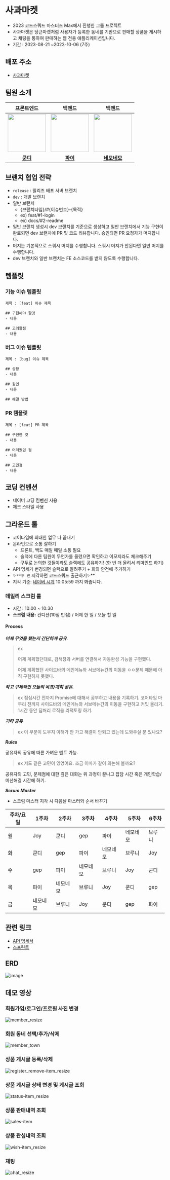# 사과마켓

- 2023 코드스쿼드 마스터즈 Max에서 진행한 그룹 프로젝트
- 사과마켓은 당근마켓처럼 사용자가 등록한 동네를 기반으로 판매할 상품을 게시하고 채팅을 통하여 판매하는 웹 전용 애플리케이션입니다.
- 기간 : 2023-08-21 ~2023-10-06 (7주)

## 배포 주소

- [사과마켓](http://applemarket.site)

## 팀원 소개

|                                                         프론트엔드                                                          |                                                           백엔드                                                           |                                                                       백엔드                                                                       |
|:----------------------------------------------------------------------------------------------------------------------:|:-----------------------------------------------------------------------------------------------------------------------:|:-----------------------------------------------------------------------------------------------------------------------------------------------:|
| <a href="https://github.com/jsh3418"><img src = "https://avatars.githubusercontent.com/u/57666791?v=4" width="120px;"> | <a href="https://github.com/pie2457"><img src = "https://avatars.githubusercontent.com/u/104147789?v=4" width="120px;"> | <a href="https://github.com/yonghwankim-dev?tab=repositories"><img src = "https://avatars.githubusercontent.com/u/33227831?v=4" width="120px;"> |                                         |                                         |
|                                          [**쿤디**](https://github.com/jsh3418)                                          |                                          [**파이**](https://github.com/pie2457)                                           |                                         [**네모네모**](https://github.com/yonghwankim-dev?tab=repositories)                                         |

## 브랜치 협업 전략

- `release` : 릴리즈 배포 서버 브랜치
- `dev` : 개발 브랜치
- 일반 브랜치
    - {브랜치타입}/#{이슈번호}-{목적}
    - ex) feat/#1-login
    - ex) docs/#2-readme
- 일반 브랜치 생성시 dev 브랜치를 기준으로 생성하고 일반 브랜치에서 기능 구현이 완료되면 dev 브랜치에 PR 및 코드 리뷰합니다. 승인되면 PR 요청자가 머지합니다.
- 머지는 기본적으로 스쿼시 머지를 수행합니다. 스쿼시 머지가 안된다면 일반 머지를 수행합니다.
- dev 브랜치와 일반 브랜치는 FE 소스코드를 받지 않도록 수행합니다.

## 템플릿

### 기능 이슈 템플릿

```
제목 : [feat] 이슈 제목

## 구현해야 할것
- 내용

## 고려할점
- 내용
```

### 버그 이슈 템플릿

```
제목 : [bug] 이슈 제목

## 상황
- 내용

## 원인
- 내용

## 해결 방법
```

### PR 템플릿

```
제목 : [feat] PR 제목

## 구현한 것
- 내용

## 어려웠던 점
- 내용

## 고민점
- 내용
```

## 코딩 컨벤션

- 네이버 코딩 컨벤션 사용
- 체크 스타일 사용

## 그라운드 룰

- 코어타임에 최대한 업무 다 끝내기
- 온라인으로 소통 잘하기
    - 프론트, 백도 매일 매일 소통 필요
    - 슬랙에 다른 팀원이 무언가를 올렸으면 확인하고 이모지라도 체크해주기
    - 구두로 논의한 것들이라도 슬랙에도 공유하기! (한 번 더 올려서 리마인드 하기)
- API 명세가 변경되면 슬랙으로 알려주기 + 회의 안건에 추가하기
- ✨`**두 번` 지각하면 코드스쿼드 출근하기✨**
- 지각 기준: [네이버 시계](https://time.navyism.com/?host=naver.com) 10:05:59 까지 봐줍니다.

### 데일리 스크럼 룰

- 시간 : 10:00 ~ 10:30
- **스크럼** **내용:** 컨디션(10점 만점) / 어제 한 일 / 오늘 할 일

#### Process

***어제 무엇을 했는지 간단하게 공유.***

> ex
>
>
> 어제 계획했던대로, 검색창과 서버를 연결해서 자동완성 기능을 구현했다.
>
> 어제 계획했던 사이드바의 메인메뉴와 서브메뉴간의 이동을 ㅇㅇ문제 때문에 아직 구현하지 못했다.
>

***작고 구체적인 오늘의 목표/계획 공유.***

> ex
> 점심시간 전까지 Promise에 대해서 공부하고 내용을 기록하기. 코어타임 마무리 전까지 사이드바의 메인메뉴와 서브메뉴간의 이동을 구현하고 커밋 올리기. 1시간 동안 딤처리 로직을 리팩토링 하기.
>

***기타 공유***

> ex
> 이 부분이 도무지 이해가 안 가고 해결이 안되고 있는데 도와주실 분 있나요?
>

***Rules***

공유자의 공유에 따른 가벼운 멘트 가능.

> ex
> 저도 같은 고민이 있었어요. 조금 이따가 같이 의논해 볼까요?
>

공유자의 고민, 문제점에 대한 깊은 대화는 위 과정이 끝나고 잡담 시간 혹은 개인학습/미션해결 시간에 하기.

***Scrum Master***

- 스크럼 마스터 지각 시 다음날 마스터와 순서 바꾸기

| 주차/요일 | 1주차  | 2주차  | 3주차  | 4주차  | 5주차  | 6주차 |
|-------|------|------|------|------|------|-----|
| 월     | Joy  | 쿤디   | gep  | 파이   | 네모네모 | 브루니 |
| 화     | 쿤디   | gep  | 파이   | 네모네모 | 브루니  | Joy |
| 수     | gep  | 파이   | 네모네모 | 브루니  | Joy  | 쿤디  |
| 목     | 파이   | 네모네모 | 브루니  | Joy  | 쿤디   | gep |
| 금     | 네모네모 | 브루니  | Joy  | 쿤디   | gep  | 파이  |

## 관련 링크

- [API 명세서](https://documenter.getpostman.com/view/18982464/2s9Y5VUQ8f)
- [스프린트](https://github.com/masters2023-project-03-second-hand/second-hand-max-be-a/milestones?state=closed)

## ERD

![image](https://github.com/masters2023-project-03-second-hand/second-hand-max-be-a/assets/33227831/b3615bdc-c569-490a-b188-86025ea89b19)

## 데모 영상

### 회원가입/로그인/프로필 사진 변경

![member_resize](https://github.com/masters2023-project-03-second-hand/second-hand-max-be-a/assets/33227831/23ca29ce-a2d3-4598-a926-ff1c07d37337)

### 회원 동네 선택/추가/삭제

![member_town](https://github.com/masters2023-project-03-second-hand/second-hand-max-be-a/assets/33227831/68804c45-368d-4d2e-8477-d9d657fcbe42)

### 상품 게시글 등록/삭제

![register_remove-item_resize](https://github.com/masters2023-project-03-second-hand/second-hand-max-be-a/assets/33227831/91ecfad3-aeff-4b98-99a0-17a1afb54c21)

### 상품 게시글 상태 변경 및 게시글 조회

![status-item_resize](https://github.com/masters2023-project-03-second-hand/second-hand-max-be-a/assets/33227831/68610ac5-1b92-4c8f-8749-8a939fec15f6)

### 상품 판매내역 조회

![sales-item](https://github.com/masters2023-project-03-second-hand/second-hand-max-be-a/assets/33227831/4c109fd1-c937-44ee-a6e0-638604a8d872)

### 상품 관심내역 조회

![wish-item_resize](https://github.com/masters2023-project-03-second-hand/second-hand-max-be-a/assets/33227831/be2992b8-61e2-4ccd-a627-93a0c91ebe05)

### 채팅

![chat_resize](https://github.com/masters2023-project-03-second-hand/second-hand-max-be-a/assets/33227831/05a9e1e5-6287-4194-bff1-fa538d7dc09c)


